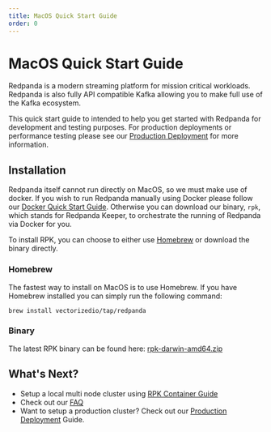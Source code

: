 ```yaml
---
title: MacOS Quick Start Guide
order: 0
---
```

# MacOS Quick Start Guide

Redpanda is a modern streaming platform for mission critical workloads. Redpanda
is also fully API compatible Kafka allowing you to make full use of the
Kafka ecosystem.

This quick start guide to intended to help you get started with Redpanda
for development and testing purposes. For production deployments or
performance testing please see our
[Production Deployment](/docs/production-deployment) for more information.

## Installation

Redpanda itself cannot run directly on MacOS, so we must make use of
docker. If you wish to run Redpanda manually using Docker please follow our
[Docker Quick Start Guide](/docs/quick-start-docker). Otherwise you can
download our binary, `rpk`, which stands for Redpanda Keeper, to orchestrate
the running of Redpanda via Docker for you.

To install RPK, you can choose to either use [Homebrew](https://brew.sh/)
or download the binary directly.

### Homebrew

The fastest way to install on MacOS is to use Homebrew. If you have
Homebrew installed you can simply run the following command:

```
brew install vectorizedio/tap/redpanda
```

### Binary

The latest RPK binary can be found here: [rpk-darwin-amd64.zip](https://github.com/vectorizedio/redpanda/releases/latest/download/rpk-darwin-amd64.zip)

## What's Next?

- Setup a local multi node cluster using [RPK Container Guide](/docs/guide-rpk-container)
- Check out our [FAQ](/docs/faq)
- Want to setup a production cluster? Check out our [Production Deployment](/docs/production-deployment) Guide.
